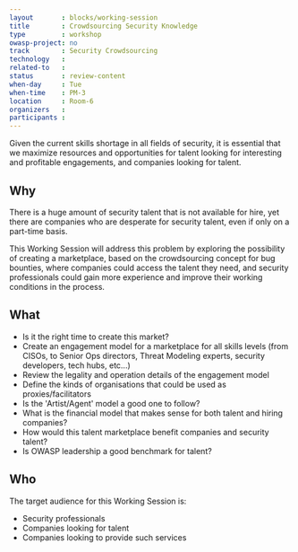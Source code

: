 ```yaml
---
layout       : blocks/working-session
title        : Crowdsourcing Security Knowledge
type         : workshop
owasp-project: no
track        : Security Crowdsourcing
technology   :
related-to   :
status       : review-content
when-day     : Tue
when-time    : PM-3
location     : Room-6
organizers   :
participants :
---
```


Given the current skills shortage in all fields of security, it is essential that we maximize resources and opportunities for
talent looking for interesting and profitable engagements, and companies looking for talent.

## Why

There is a huge amount of security talent that is not available for hire, yet there are companies who
are desperate for security talent, even if only on a part-time basis.

This Working Session will address this problem by exploring the possibility of creating a marketplace, based on the crowdsourcing concept for bug bounties, where companies could access the talent they need, and security professionals could gain more experience and improve their working conditions in the process.  

## What

 - Is it the right time to create this market?
 - Create an engagement model for a marketplace for all skills levels (from CISOs, to Senior Ops directors, Threat Modeling experts, security developers, tech hubs, etc...)
 - Review the legality and operation details of the engagement model
 - Define the kinds of organisations that could be used as proxies/facilitators
 - Is the 'Artist/Agent' model a good one to follow?
 - What is the financial model that makes sense for both talent and hiring companies?
 - How would this talent marketplace benefit companies and security talent?
 - Is OWASP leadership a good benchmark for talent?

## Who

The target audience for this Working Session is:

 - Security professionals
 - Companies looking for talent
 - Companies looking to provide such services
